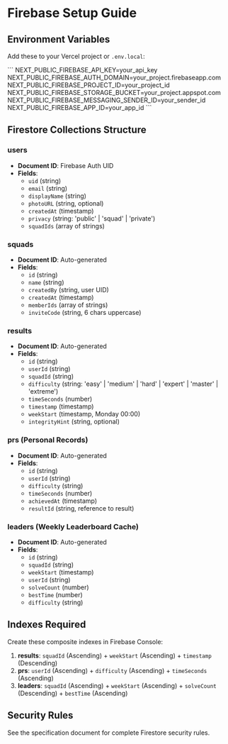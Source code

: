 # Firebase Setup Guide

## Environment Variables

Add these to your Vercel project or `.env.local`:

\`\`\`
NEXT_PUBLIC_FIREBASE_API_KEY=your_api_key
NEXT_PUBLIC_FIREBASE_AUTH_DOMAIN=your_project.firebaseapp.com
NEXT_PUBLIC_FIREBASE_PROJECT_ID=your_project_id
NEXT_PUBLIC_FIREBASE_STORAGE_BUCKET=your_project.appspot.com
NEXT_PUBLIC_FIREBASE_MESSAGING_SENDER_ID=your_sender_id
NEXT_PUBLIC_FIREBASE_APP_ID=your_app_id
\`\`\`

## Firestore Collections Structure

### users
- **Document ID**: Firebase Auth UID
- **Fields**:
  - `uid` (string)
  - `email` (string)
  - `displayName` (string)
  - `photoURL` (string, optional)
  - `createdAt` (timestamp)
  - `privacy` (string: 'public' | 'squad' | 'private')
  - `squadIds` (array of strings)

### squads
- **Document ID**: Auto-generated
- **Fields**:
  - `id` (string)
  - `name` (string)
  - `createdBy` (string, user UID)
  - `createdAt` (timestamp)
  - `memberIds` (array of strings)
  - `inviteCode` (string, 6 chars uppercase)

### results
- **Document ID**: Auto-generated
- **Fields**:
  - `id` (string)
  - `userId` (string)
  - `squadId` (string)
  - `difficulty` (string: 'easy' | 'medium' | 'hard' | 'expert' | 'master' | 'extreme')
  - `timeSeconds` (number)
  - `timestamp` (timestamp)
  - `weekStart` (timestamp, Monday 00:00)
  - `integrityHint` (string, optional)

### prs (Personal Records)
- **Document ID**: Auto-generated
- **Fields**:
  - `id` (string)
  - `userId` (string)
  - `difficulty` (string)
  - `timeSeconds` (number)
  - `achievedAt` (timestamp)
  - `resultId` (string, reference to result)

### leaders (Weekly Leaderboard Cache)
- **Document ID**: Auto-generated
- **Fields**:
  - `id` (string)
  - `squadId` (string)
  - `weekStart` (timestamp)
  - `userId` (string)
  - `solveCount` (number)
  - `bestTime` (number)
  - `difficulty` (string)

## Indexes Required

Create these composite indexes in Firebase Console:

1. **results**: `squadId` (Ascending) + `weekStart` (Ascending) + `timestamp` (Descending)
2. **prs**: `userId` (Ascending) + `difficulty` (Ascending) + `timeSeconds` (Ascending)
3. **leaders**: `squadId` (Ascending) + `weekStart` (Ascending) + `solveCount` (Descending) + `bestTime` (Ascending)

## Security Rules

See the specification document for complete Firestore security rules.
